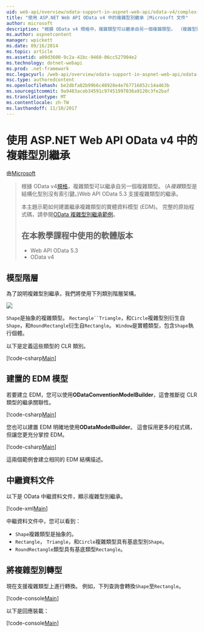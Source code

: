 ```yaml
---
uid: web-api/overview/odata-support-in-aspnet-web-api/odata-v4/complex-type-inheritance-in-odata-v4
title: "使用 ASP.NET Web API OData v4 中的複雜型別繼承 |Microsoft 文件"
author: microsoft
description: "根據 OData v4 規格中，複雜類型可以繼承自另一個複雜類型。 （複雜型別是結構化的型別沒有索引鍵）。Web API..."
ms.author: aspnetcontent
manager: wpickett
ms.date: 09/16/2014
ms.topic: article
ms.assetid: a00d3600-9c2a-41bc-9460-06cc527904e2
ms.technology: dotnet-webapi
ms.prod: .net-framework
msc.legacyurl: /web-api/overview/odata-support-in-aspnet-web-api/odata-v4/complex-type-inheritance-in-odata-v4
msc.type: authoredcontent
ms.openlocfilehash: be2dbfa82b99b6c48928e4e767716852c14a463b
ms.sourcegitcommit: 9a9483aceb34591c97451997036a9120c3fe2baf
ms.translationtype: MT
ms.contentlocale: zh-TW
ms.lasthandoff: 11/10/2017
---
```

<a name="complex-type-inheritance-in-odata-v4-with-aspnet-web-api"></a>使用 ASP.NET Web API OData v4 中的複雜型別繼承
====================
由[Microsoft](https://github.com/microsoft)

> 根據 OData v4[規格](http://www.odata.org/documentation/odata-version-4-0/)，複雜類型可以繼承自另一個複雜類型。 (A*複雜*類型是結構化型別沒有索引鍵。)Web API OData 5.3 支援複雜類型的繼承。
> 
> 本主題示範如何建置繼承複雜類型的實體資料模型 (EDM)。 完整的原始程式碼，請參閱[OData 複雜型別繼承範例](http://aspnet.codeplex.com/sourcecontrol/latest#Samples/WebApi/OData/v4/ODataComplexTypeInheritanceSample/ReadMe.txt)。
> 
> ## <a name="software-versions-used-in-the-tutorial"></a>在本教學課程中使用的軟體版本
> 
> 
> - Web API OData 5.3
> - OData v4


## <a name="model-hierarchy"></a>模型階層

為了說明複雜型別繼承，我們將使用下列類別階層架構。

![](complex-type-inheritance-in-odata-v4/_static/image1.png)

`Shape`是抽象的複雜類型。 `Rectangle``Triangle`，和`Circle`複雜型別衍生自`Shape`，和`RoundRectangle`衍生自`Rectangle`。 `Window`是實體類型，包含`Shape`執行個體。

以下是定義這些類型的 CLR 類別。

[!code-csharp[Main](complex-type-inheritance-in-odata-v4/samples/sample1.cs)]

## <a name="build-the-edm-model"></a>建置的 EDM 模型

若要建立 EDM，您可以使用**ODataConventionModelBuilder**，這會推斷從 CLR 類型的繼承關聯性。

[!code-csharp[Main](complex-type-inheritance-in-odata-v4/samples/sample2.cs)]

您也可以建置 EDM 明確地使用**ODataModelBuilder**。 這會採用更多的程式碼，但讓您更充分掌控 EDM。

[!code-csharp[Main](complex-type-inheritance-in-odata-v4/samples/sample3.cs)]

這兩個範例會建立相同的 EDM 結構描述。

## <a name="metadata-document"></a>中繼資料文件

以下是 OData 中繼資料文件，顯示複雜型別繼承。

[!code-xml[Main](complex-type-inheritance-in-odata-v4/samples/sample4.xml?highlight=13,17,25,30)]

中繼資料文件中，您可以看到：

- `Shape`複雜類型是抽象的。
- `Rectangle`， `Triangle`，和`Circle`複雜類型具有基底型別`Shape`。
- `RoundRectangle`類型具有基底類型`Rectangle`。

## <a name="casting-complex-types"></a>將複雜型別轉型

現在支援複雜類型上進行轉換。 例如，下列查詢會轉換`Shape`至`Rectangle`。

[!code-console[Main](complex-type-inheritance-in-odata-v4/samples/sample5.cmd)]

以下是回應裝載：

[!code-console[Main](complex-type-inheritance-in-odata-v4/samples/sample6.cmd)]
